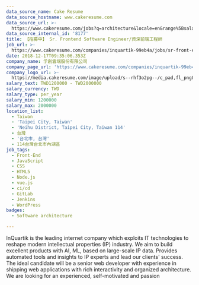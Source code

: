 ```yaml
---
data_source_name: Cake Resume
data_source_hostname: www.cakeresume.com
data_source_url: >-
  https://www.cakeresume.com/jobs?q=architecture&locale=en&range%5Bsalary_range%5D%5Bmin%5D=1000000&page=4
data_source_internal_id: '8177'
title: 【招募中】 Sr. Frontend Software Engineer/資深前端工程師
job_url: >-
  https://www.cakeresume.com/companies/inquartik-99eb4a/jobs/sr-front-end-engineer-00e5d7
date: 2018-12-17T09:35:06.353Z
company_name: 孚創雲端股份有限公司
company_page_url: 'https://www.cakeresume.com/companies/inquartik-99eb4a'
company_logo_url: >-
  https://media.cakeresume.com/image/upload/s--rhf3o2pg--/c_pad,fl_png8,h_200,w_200/v1575283289/ejjgmzekxsv0c8zv9ggk.png
salary_text: TWD1200000 - TWD2000000
salary_currency: TWD
salary_type: per_year
salary_min: 1200000
salary_max: 2000000
location_list:
  - Taiwan
  - 'Taipei City, Taiwan'
  - 'Neihu District, Taipei City, Taiwan 114'
  - 台灣
  - '台北市, 台灣'
  - 114台灣台北市內湖區
job_tags:
  - Front-End
  - JavaScript
  - CSS
  - HTML5
  - Node.js
  - vue.js
  - ci/cd
  - GitLab
  - Jenkins
  - WordPress
badges:
  - Software architecture

---
```


InQuartik is the leading internet company which exploits IT technologies to reshape modern intellectual properties (IP) industry. We aim to build excellent products with AI, ML, based on large-scale IP data. Provides automated tools and insights to IP experts and lead our clients' success. The ideal candidate will be a senior web developer with experience in shipping web applications with rich interactivity and organized architecture. We are looking for an experienced, self-motivated and passion